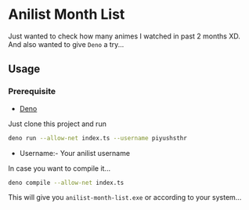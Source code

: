 # Anilist Month List
Just wanted to check how many animes I watched in past 2 months XD. And also wanted to give `Deno` a try...

## Usage
### Prerequisite
 - [Deno](https://deno.land)

Just clone this project and run 
```sh
deno run --allow-net index.ts --username piyushsthr
```

- Username:- Your anilist username

In case you want to compile it...
```sh 
deno compile --allow-net index.ts
```
This will give you `anilist-month-list.exe` or according to your system...

